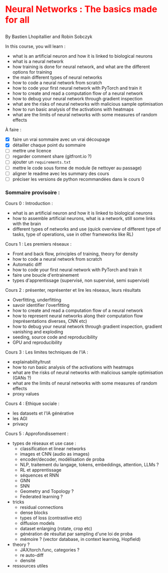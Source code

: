# <p style="color:red">Neural Networks : The basics made for all</p>
By Bastien Lhopitallier and Robin Sobczyk

In this course, you will learn :
- what is an artificial neuron and how it is linked to biological neurons
- what is a neural network
- how training is done for neural network, and what are the different options for training
- the main different types of neural networks
- how to code a neural network from scratch
- how to code your first neural network with PyTorch and train it
- how to create and read a computation flow of a neural network
- how to debug your neural network through gradient inspection
- what are the risks of neural networks with malicious sample optimisation
- how to run basic analysis of the activations with heatmaps
- what are the limits of neural networks with some measures of random effects

À faire :
- [x] faire un vrai sommaire avec un vrai découpage
- [x] détailler chaque point du sommaire
- [ ] mettre une licence
- [ ] regarder comment share (gitfront.io ?)
- [ ] ajouter un `requirements.txt`
- [ ] mettre le code sous forme de module (le nettoyer au passage)
- [ ] aligner le readme avec les summary des cours
- [ ] préciser les versions de python recommandées dans le cours 0

### Sommaire provisoire :  
Cours 0 : Introduction :
- what is an artificial neuron and how it is linked to biological neurons
- how to assemble artificial neurons, what is a network, still some links with the brain
- different types of networks and use (quick overview of different type of tasks, type of operations, use in other frameworks like RL)

Cours 1 : Les premiers réseaux :
- Front and back flow, principles of training, theory for density
- how to code a neural network from scratch
- Automatic diff
- how to code your first neural network with PyTorch and train it
- faire une boucle d'entrainement
- types d'apprentissage (supervisé, non supervisé, semi supervisé)

Cours 2 : présenter, représenter et lire les réseaux, leurs résultats
- Overfitting, underfitting
- savoir identifier l'overfitting
- how to create and read a computation flow of a neural network
- how to represent neural networks along their computation flow (représentations diverses, CNN etc)
- how to debug your neural network through gradient inspection, gradient vanishing and exploding
- seeding, source code and reproducibility
- GPU and reproducibility

Cours 3 : Les limites techniques de l'IA :
- explainability/trust
- how to run basic analysis of the activations with heatmaps
- what are the risks of neural networks with malicious sample optimisation (GANs ?)
- what are the limits of neural networks with some measures of random effects
- proxy values

Cours 4 : Ethique sociale :
- les datasets et l'IA générative
- les AGI
- privacy

Cours 5 : Approfondissement :
- types de réseaux et use case :
  - classification et linear networks
  - images et CNN (audio as images)
  - encoder/decoder, modélisation de proba
  - NLP, traitement du langage, tokens, embeddings, attention, LLMs ?
  - RL et apprentissage
  - séquences et RNN
  - GNN
  - SNN
  - Geometry and Topology ?
  - Federated learning ?
- tricks
  - residual connections
  - dense blocks
  - types of loss (contrastive etc)
  - diffusion models
  - dataset enlarging (rotate, crop etc)
  - génération de résultat par sampling d'une loi de proba
  - mémoire ? (vector database, in context learning, Hopfield)
- theory ?
  - JAX/torch.func, categories ?
  - re auto-diff
  - densité
- ressources utiles